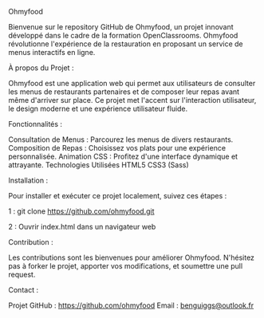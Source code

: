 Ohmyfood

Bienvenue sur le repository GitHub de Ohmyfood, un projet innovant développé dans le cadre de la formation OpenClassrooms. 
Ohmyfood révolutionne l'expérience de la restauration en proposant un service de menus interactifs en ligne.

À propos du Projet :

Ohmyfood est une application web qui permet aux utilisateurs de consulter les menus de restaurants partenaires et de composer leur repas avant même d'arriver sur place.
Ce projet met l'accent sur l'interaction utilisateur, le design moderne et une expérience utilisateur fluide.

Fonctionnalités :

Consultation de Menus : Parcourez les menus de divers restaurants.
Composition de Repas : Choisissez vos plats pour une expérience personnalisée.
Animation CSS : Profitez d'une interface dynamique et attrayante.
Technologies Utilisées
HTML5
CSS3 (Sass)

Installation :

Pour installer et exécuter ce projet localement, suivez ces étapes :

1 : git clone https://github.com/ohmyfood.git

2 : Ouvrir index.html dans un navigateur web

Contribution :

Les contributions sont les bienvenues pour améliorer Ohmyfood.
N'hésitez pas à forker le projet, apporter vos modifications, et soumettre une pull request.

Contact :

Projet GitHub : https://github.com/ohmyfood
Email : benguiggs@outlook.fr
